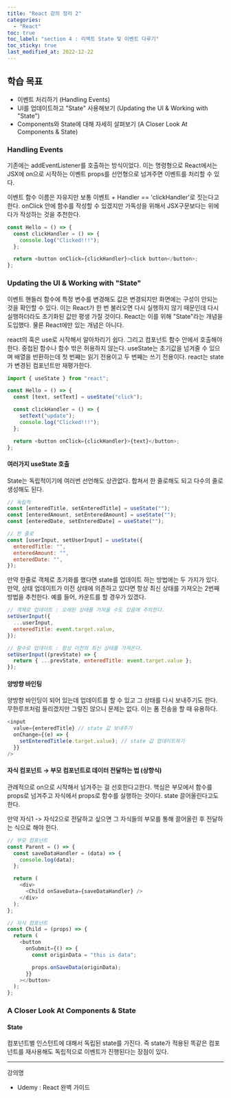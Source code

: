 ```yaml
---
title: "React 강의 정리 2"
categories:
  - "React"
toc: true
toc_label: "section 4 : 리액트 State 및 이벤트 다루기"
toc_sticky: true
last_modified_at: 2022-12-22
---
```


## 학습 목표

- 이벤트 처리하기 (Handling Events)
- UI를 업데이트하고 "State" 사용해보기 (Updating the UI & Working with "State")
- Components와 State에 대해 자세히 살펴보기 (A Closer Look At Components & State)

### Handling Events

기존에는 addEventListener를 호출하는 방식이었다. 이는 명령형으로 React에서는 JSX에 on으로 시작하는 이벤트 props를 선언형으로 넘겨주면 이벤트를 처리할 수 있다.

이벤트 함수 이름은 자유지만 보통 이벤트 + Handler == 'clickHandler'로 짓는다고 한다. onClick 안에 함수를 작성할 수 있겠지만 가독성을 위해서 JSX구문보다는 위에다가 작성하는 것을 추천한다.

```js
const Hello = () => {
  const clickHandler = () => {
    console.log("Clicked!!!");
  };

  return <button onClick={clickHandler}>click button</button>;
};
```

### Updating the UI & Working with "State"

이벤트 핸들러 함수에 특정 변수를 변경해도 값은 변경되지만 화면에는 구성이 안되는 것을 확인할 수 있다. 이는 React가 한 번 불러오면 다시 실행하지 않기 때문인데 다시 실행하더라도 초기화된 값만 평생 가질 것이다. React는 이를 위해 "State"라는 개념을 도입했다. 물론 React에만 있는 개념은 아니다.

react의 훅은 use로 시작해서 알아차리기 쉽다. 그리고 컴포넌트 함수 안에서 호출해야 한다. 중첩된 함수나 함수 밖은 허용하지 않는다. useState는 초기값을 넘겨줄 수 있으며 배열을 반환하는데 첫 번째는 읽기 전용이고 두 번째는 쓰기 전용이다. react는 state가 변경된 컴포넌트만 재평가한다.

```js
import { useState } from "react";

const Hello = () => {
  const [text, setText] = useState("click");

  const clickHandler = () => {
    setText("update");
    console.log("Clicked!!!");
  };

  return <button onClick={clickHandler}>{text}</button>;
};
```

#### 여러가지 useState 호출

State는 독립적이기에 여러번 선언해도 상관없다. 합쳐서 한 줄로해도 되고 다수의 줄로 생성해도 된다.

```js
// 독립적
const [enteredTitle, setEnteredTitle] = useState("");
const [enteredAmount, setEnteredAmount] = useState("");
const [enteredDate, setEnteredDate] = useState("");

// 한 줄로
const [userInput, setUserInput] = useState({
  enteredTitle: "",
  enteredAmount: "",
  enteredDate: "",
});
```

만약 한줄로 객체로 초기화를 했다면 state를 업데이트 하는 방법에는 두 가지가 있다. 만약, 상태 업데이트가 이전 상태에 의존하고 있다면 항상 최신 상태를 가져오는 2번째 방법을 추천한다. 예를 들어, 카운트를 할 경우가 있겠다.

```js
// 객체로 업데이트 : 오래된 상태를 가져올 수도 있음에 주의한다.
setUserInput({
  ...userInput,
  enteredTitle: event.target.value,
});

// 함수로 업데이트 : 항상 이전의 최신 상태를 가져온다.
setUserInput((prevState) => {
  return { ...prevState, enteredTitle: event.target.value };
});
```

#### 양방향 바인팅

양방향 바인딩이 되어 있는데 업데이트를 할 수 있고 그 상태를 다시 보내주기도 한다. 무한루프처럼 들리겠지만 그렇진 않으니 문제는 없다. 이는 폼 전송을 할 때 유용하다.

```js
<input
  value={enteredTitle} // state 값 보내주기
  onChange={(e) => {
    setEnteredTitle(e.target.value); // state 값 업데이트하기
  }}
/>
```

#### 자식 컴포넌트 → 부모 컴포넌트로 데이터 전달하는 법 (상향식)

관례적으로 on으로 시작해서 넘겨주는 걸 선호한다고한다. 핵심은 부모에서 함수를 props로 넘겨주고 자식에서 props로 함수를 실행하는 것이다. state 끌어올린다고도 한다.

만약 자식1 -> 자식2으로 전달하고 싶으면 그 자식들의 부모를 통해 끌어올린 후 전달하는 식으로 해야 한다.

```js
// 부모 컴포넌트
const Parent = () => {
  const saveDataHandler = (data) => {
    console.log(data);
  };

  return (
    <div>
      <Child onSaveData={saveDataHandler} />
    </div>
  );
};
```

```js
// 자식 컴포넌트
const Child = (props) => {
  return (
    <button
      onSubmit={() => {
        const originData = "this is data";

        props.onSaveData(originData);
      }}
    ></button>
  );
};
```

### A Closer Look At Components & State

#### State

컴포넌트별 인스턴트에 대해서 독립된 state를 가진다. 즉 state가 적용된 똑같은 컴포넌트를 재사용해도 독립적으로 이벤트가 진행된다는 장점이 있다.

---

강의명

- Udemy : React 완벽 가이드
